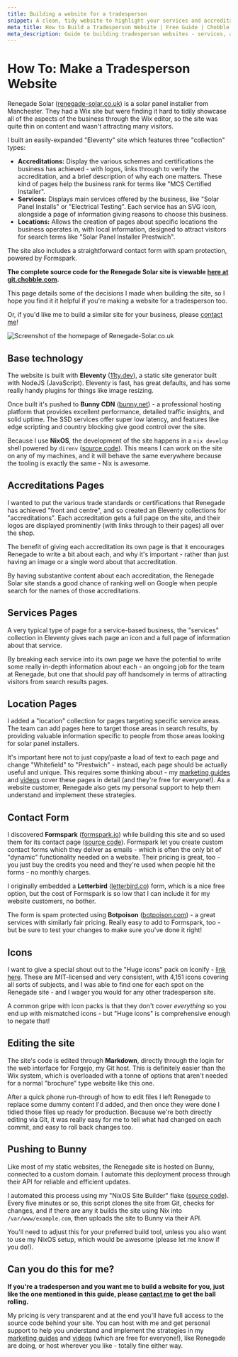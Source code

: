 ```yaml
---
title: Building a website for a tradesperson
snippet: A clean, tidy website to highlight your services and accreditations, and to collect enquiries.
meta_title: How to Build a Tradesperson Website | Free Guide | Chobble
meta_description: Guide to building tradesperson websites - services, accreditations, location pages - Eleventy static site - source code included - Manchester web developer
---
```


# How To: Make a Tradesperson Website

Renegade Solar ([renegade-solar.co.uk](https://www.renegade-solar.co.uk)) is a solar panel installer from Manchester. They had a Wix site but were finding it hard to tidily showcase all of the aspects of the business through the Wix editor, so the site was quite thin on content and wasn't attracting many visitors.

I built an easily-expanded "Eleventy" site which features three "collection" types:

- **Accreditations:** Display the various schemes and certifications the business has achieved - with logos, links through to verify the accreditation, and a brief description of why each one matters. These kind of pages help the business rank for terms like "MCS Certified Installer".
- **Services:** Displays main services offered by the business, like "Solar Panel Installs" or "Electrical Testing". Each service has an SVG icon, alongside a page of information giving reasons to choose this business.
- **Locations:** Allows the creation of pages about specific locations the business operates in, with local information, designed to attract visitors for search terms like "Solar Panel Installer Prestwich".

The site also includes a straightforward contact form with spam protection, powered by Formspark.

**The complete source code for the Renegade Solar site is viewable [here at git.chobble.com](https://git.chobble.com/hosted-by-chobble/renegade-solar).**

This page details some of the decisions I made when building the site, so I hope you find it it helpful if you're making a website for a tradesperson too.

Or, if you'd like me to build a similar site for your business, please [contact me](/contact/)!

![Screenshot of the homepage of Renegade-Solar.co.uk](/assets/guides-renegade-screenshot.webp)

## Base technology

The website is built with **Eleventy** ([11ty.dev](https://www.11ty.dev/)), a static site generator built with NodeJS (JavaScript). Eleventy is fast, has great defaults, and has some really handy plugins for things like image resizing.

Once built it's pushed to **Bunny CDN** ([bunny.net](https://bunny.net/)) - a professional hosting platform that provides excellent performance, detailed traffic insights, and solid uptime. The SSD services offer super low latency, and features like edge scripting and country blocking give good control over the site.

Because I use **NixOS**, the development of the site happens in a `nix develop` shell powered by `direnv` ([source code](https://git.chobble.com/hosted-by-chobble/renegade-solar/src/branch/main/flake.nix)). This means I can work on the site on any of my machines, and it will behave the same everywhere because the tooling is exactly the same - Nix is awesome.

## Accreditations Pages

I wanted to put the various trade standards or certifications that Renegade has achieved "front and centre", and so created an Eleventy collections for "accreditations". Each accreditation gets a full page on the site, and their logos are displayed prominently (with links through to their pages) all over the shop.

The benefit of giving each accreditation its own page is that it encourages Renegade to write a bit about each, and why it's important - rather than just having an image or a single word about that accreditation.

By having substantive content about each accreditation, the Renegade Solar site stands a good chance of ranking well on Google when people search for the names of those accreditations.

## Services Pages

A very typical type of page for a service-based business, the "services" collection in Eleventy gives each page an icon and a full page of information about that service.

By breaking each service into its own page we have the potential to write some really in-depth information about each - an ongoing job for the team at Renegade, but one that should pay off handsomely in terms of attracting visitors from search results pages.

## Location Pages

I added a "location" collection for pages targeting specific service areas. The team can add pages here to target those areas in search results, by providing valuable information specific to people from those areas looking for solar panel installers.

It's important here not to just copy/paste a load of text to each page and change "Whitefield" to "Prestwich" - instead, each page should be actually useful and unique. This requires some thinking about - my [marketing guides](/guides/) and [videos](/videos/) cover these pages in detail (and they're free for everyone!). As a website customer, Renegade also gets my personal support to help them understand and implement these strategies.

## Contact Form

I discovered **Formspark** ([formspark.io](https://formspark.io)) while building this site and so used them for its contact page ([source code](https://git.chobble.com/hosted-by-chobble/renegade-solar/src/branch/main/src/_includes/contact-form-form.html)). Formspark let you create custom contact forms which they deliver as emails - which is often the only bit of "dynamic" functionality needed on a website. Their pricing is great, too - you just buy the credits you need and they're used when people hit the forms - no monthly charges.

I originally embedded a **Letterbird** ([letterbird.co](https://letterbird.co)) form, which is a nice free option, but the cost of Formspark is so low that I can include it for my website customers, no bother.

The form is spam protected using **Botpoison** ([botpoison.com](https://botpoison.com/)) - a great services with similarly fair pricing. Really easy to add to Formspark, too - but be sure to test your changes to make sure you've done it right!

## Icons

I want to give a special shout out to the "Huge icons" pack on Iconify - [link here](https://icon-sets.iconify.design/hugeicons/). These are MIT-licensed and very consistent, with 4,151 icons covering all sorts of subjects, and I was able to find one for each spot on the Renegade site - and I wager you would for any other tradesperson site.

A common gripe with icon packs is that they don't cover _everything_ so you end up with mismatched icons - but "Huge icons" is comprehensive enough to negate that!

## Editing the site

The site's code is edited through **Markdown**, directly through the login for the web interface for Forgejo, my Git host. This is definitely easier than the Wix system, which is overloaded with a tonne of options that aren't needed for a normal "brochure" type website like this one.

After a quick phone run-through of how to edit files I left Renegade to replace some dummy content I'd added, and then once they were done I tidied those files up ready for production. Because we're both directly editing via Git, it was really easy for me to tell what had changed on each commit, and easy to roll back changes too.

## Pushing to Bunny

Like most of my static websites, the Renegade site is hosted on Bunny, connected to a custom domain. I automate this deployment process through their API for reliable and efficient updates.

I automated this process using my "NixOS Site Builder" flake ([source code](https://git.chobble.com/chobble/nixos-site-builder)). Every five minutes or so, this script clones the site from Git, checks for changes, and if there are any it builds the site using Nix into `/var/www/example.com`, then uploads the site to Bunny via their API.

You'll need to adjust this for your preferred build tool, unless you also want to use my NixOS setup, which would be awesome (please let me know if you do!).

## Can you do this for me?

**If you're a tradesperson and you want me to build a website for you, just like the one mentioned in this guide, please [contact me](/contact/) to get the ball rolling.**

My pricing is very transparent and at the end you'll have full access to the source code behind your site. You can host with me and get personal support to help you understand and implement the strategies in my [marketing guides](/guides/) and [videos](/videos/) (which are free for everyone!), like Renegade are doing, or host wherever you like - totally fine either way.
